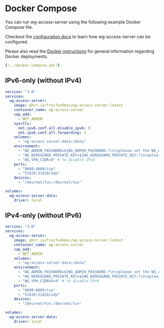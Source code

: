 # Docker Compose

You can run wg-access-server using the following example Docker Compose file.

Checkout the [configuration docs](../2-configuration.md) to learn how wg-access-server can be configured.

Please also read the [Docker instructions](1-docker.md) for general information regarding Docker deployments.

```yaml
{!../docker-compose.yml!}
```

## IPv6-only (without IPv4)

```yaml
version: "3.0"
services:
  wg-access-server:
    image: ghcr.io/freifunkmuc/wg-access-server:latest
    container_name: wg-access-server
    cap_add:
      - NET_ADMIN
    sysctls:
      net.ipv6.conf.all.disable_ipv6: 0
      net.ipv6.conf.all.forwarding: 1
    volumes:
      - "wg-access-server-data:/data"
    environment:
      - "WG_ADMIN_PASSWORD=${WG_ADMIN_PASSWORD:?\n\nplease set the WG_ADMIN_PASSWORD environment variable:\n    export WG_ADMIN_PASSWORD=example\n}"
      - "WG_WIREGUARD_PRIVATE_KEY=${WG_WIREGUARD_PRIVATE_KEY:?\n\nplease set the WG_WIREGUARD_PRIVATE_KEY environment variable:\n    export WG_WIREGUARD_PRIVATE_KEY=$(wg genkey)\n}"
      - "WG_VPN_CIDR=0" # to disable IPv4
    ports:
      - "8000:8000/tcp"
      - "51820:51820/udp"
    devices:
      - "/dev/net/tun:/dev/net/tun"

volumes:
  wg-access-server-data:
    driver: local
```

## IPv4-only (without IPv6)

```yaml
version: "3.0"
services:
  wg-access-server:
    image: ghcr.io/freifunkmuc/wg-access-server:latest
    container_name: wg-access-server
    cap_add:
      - NET_ADMIN
    volumes:
      - "wg-access-server-data:/data"
    environment:
      - "WG_ADMIN_PASSWORD=${WG_ADMIN_PASSWORD:?\n\nplease set the WG_ADMIN_PASSWORD environment variable:\n    export WG_ADMIN_PASSWORD=example\n}"
      - "WG_WIREGUARD_PRIVATE_KEY=${WG_WIREGUARD_PRIVATE_KEY:?\n\nplease set the WG_WIREGUARD_PRIVATE_KEY environment variable:\n    export WG_WIREGUARD_PRIVATE_KEY=$(wg genkey)\n}"
      - "WG_VPN_CIDRV6=0" # to disable IPv6
    ports:
      - "8000:8000/tcp"
      - "51820:51820/udp"
    devices:
      - "/dev/net/tun:/dev/net/tun"

volumes:
  wg-access-server-data:
    driver: local
```
